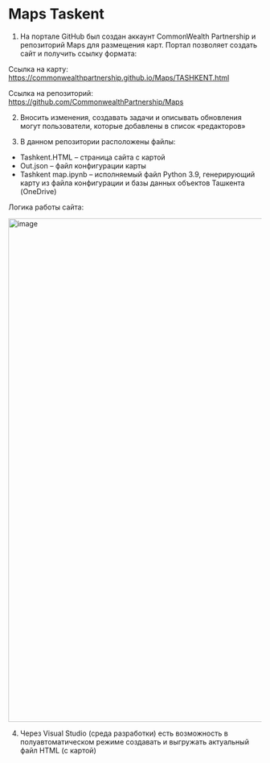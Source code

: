 # Maps Taskent

1.	На портале GitHub был создан аккаунт CommonWealth Partnership и репозиторий Maps для размещения карт. Портал позволяет создать сайт и получить ссылку формата:

Ссылка на карту: https://commonwealthpartnership.github.io/Maps/TASHKENT.html

Ссылка на репозиторий: https://github.com/CommonwealthPartnership/Maps 


2.	Вносить изменения, создавать задачи и описывать обновления могут пользователи, которые добавлены в список «редакторов»

3.	В данном репозитории расположены файлы:
- Tashkent.HTML – страница сайта с картой 
- Out.json – файл конфигурации карты
- Tashkent map.ipynb – исполняемый файл Python 3.9, генерирующий карту из файла конфигурации и базы данных объектов Ташкента (OneDrive)

Логика работы сайта:

 <img width="1000" alt="image" src="https://user-images.githubusercontent.com/106808815/172205838-8f66db75-b6cf-4962-9dd5-d5a7811c040b.png">

4.	Через Visual Studio (среда разработки) есть возможность в полуавтоматическом режиме создавать и выгружать актуальный файл HTML (с картой) 


  




 



 
